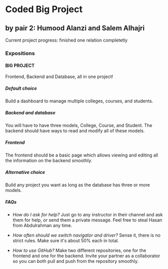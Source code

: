# Coded Big Project

## by pair 2: Humood Alanzi and Salem Alhajri

Current project progress: finished one relation completetly

### Expositions

#### BIG PROJECT

Frontend, Backend and Database, all in one project!

##### Default choice

Build a dashboard to manage multiple colleges, courses, and students.

##### Backend and database

You will have to have three models, College, Course, and Student.
The backend should have ways to read and modify all of these models.

##### Frontend

The frontend should be a basic page which allows viewing and editing all the information on the backend smoothly.

##### Alternative choice

Build any project you want as long as the database has three or more models.

##### FAQs

- _How do I ask for help?_
  Just go to any instructor in their channel and ask them for help, or send them a private message.
  Feel free to steal Hasan from Abdulrahman any time.

- _How often should we switch navigator and driver?_
  Sense it, there is no strict rules. Make sure it's about 50% each in total.

- _How to use GitHub?_
  Make two different repositories, one for the frontend and one for the backend. Invite your partner as a collaborator so you can both pull and push from the repository smoothly.
